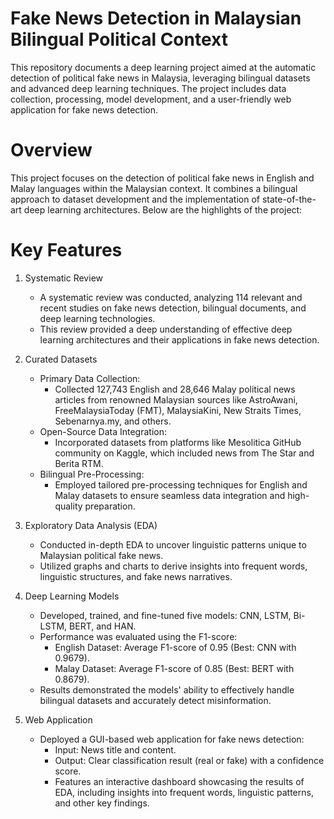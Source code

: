 # Fake News Detection in Malaysian Bilingual Political Context
This repository documents a deep learning project aimed at the automatic detection of political fake news in Malaysia, leveraging bilingual datasets and advanced deep learning techniques. The project includes data collection, processing, model development, and a user-friendly web application for fake news detection.

# Overview
This project focuses on the detection of political fake news in English and Malay languages within the Malaysian context. It combines a bilingual approach to dataset development and the implementation of state-of-the-art deep learning architectures. Below are the highlights of the project:

# Key Features
1. Systematic Review
    - A systematic review was conducted, analyzing 114 relevant and recent studies on fake news detection, bilingual documents, and deep learning technologies.
    - This review provided a deep understanding of effective deep learning architectures and their applications in fake news detection.
  
2. Curated Datasets
    - Primary Data Collection:
      - Collected 127,743 English and 28,646 Malay political news articles from renowned Malaysian sources like AstroAwani, FreeMalaysiaToday (FMT), MalaysiaKini, New Straits Times, Sebenarnya.my, and others.
    - Open-Source Data Integration:
      - Incorporated datasets from platforms like Mesolitica GitHub community on Kaggle, which included news from The Star and Berita RTM.
    - Bilingual Pre-Processing:
      - Employed tailored pre-processing techniques for English and Malay datasets to ensure seamless data integration and high-quality preparation.
        
3. Exploratory Data Analysis (EDA)
    - Conducted in-depth EDA to uncover linguistic patterns unique to Malaysian political fake news.
    - Utilized graphs and charts to derive insights into frequent words, linguistic structures, and fake news narratives.
      
4. Deep Learning Models
    - Developed, trained, and fine-tuned five models: CNN, LSTM, Bi-LSTM, BERT, and HAN.
    - Performance was evaluated using the F1-score:
      - English Dataset: Average F1-score of 0.95 (Best: CNN with 0.9679).
      - Malay Dataset: Average F1-score of 0.85 (Best: BERT with 0.8679).
    - Results demonstrated the models' ability to effectively handle bilingual datasets and accurately detect misinformation.
      
5. Web Application
    - Deployed a GUI-based web application for fake news detection:
      - Input: News title and content.
      - Output: Clear classification result (real or fake) with a confidence score.
      - Features an interactive dashboard showcasing the results of EDA, including insights into frequent words, linguistic patterns, and other key findings.
